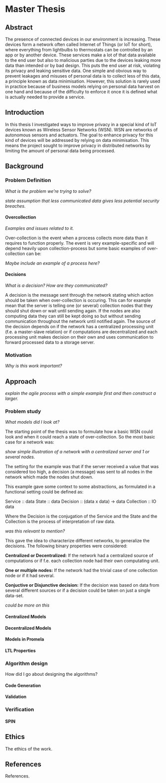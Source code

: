 # Master Thesis

## Abstract

The presence of connected devices in our environment is increasing. These devices form a network often called Internet of Things (or IoT for short), where everything from lightbulbs to thermostats can be controlled by an app or by another device. These services make a lot of that data available to the end user but also to malicious parties due to the devices leaking more data than intended or by bad design. This puts the end user at risk, violating its privacy and leaking sensitive data. One simple and obvious way to prevent leakages and misuses of personal data is to collect less of this data, a principle known as data minimisation. However, this solution is rarely used in practice because of business models relying on personal data harvest on one hand and because of the difficulty to enforce it once it is defined what is actually needed to provide a service.

## Introduction

In this thesis I investigated ways to improve privacy in a special kind of IoT devices known as Wireless Sensor Networks (WSN). WSN are networks of autonomous sensors and actuators. The goal to enhance privacy for this kind of devices will be addressed by relying on data minimisation. This means the project sought to improve privacy in distributed networks by limiting the amount of personal data being processed.  



## Background

### Problem Definition 

*What is the problem we're trying to solve?*



*state assumption that less communicated data gives less potential security breaches.*

#### Overcollection

*Examples and issues related to it.*

Over-collection is the event when a process collects more data than it requires to function properly. The event is very example-specific and will depend heavily upon collection-process but some basic examples of over-collection can be: 

*Maybe include an example of a process here?*

#### Decisions

*What is a decision? How are they communicated?*

A decision is the message sent through the network stating which action should be taken when over-collection is occuring. This can for example mean that the server is telling one (or several) collection nodes that they should shut down or wait until sending again. If the nodes are also computing data they can still be kept doing so but without sending communication throughout the network until notified again. The source of the decision depends on if the network has a centralized processing unit (f.e. a master-slave relation) or if computations are decentralized and each processing unit makes decision on their own and uses communication to forward processed data to a storage server. 

### Motivation

*Why is this work important?*

## Approach

*explain the agile process with a simple example first and then construct a larger.*

### Problem study

*What models did I look at?*

The starting point of the thesis was to formulate how a basic WSN could look and when it could reach a state of over-collection. So the most basic case for a network was:

*show simple illustration of a network with a centralized server and 1 or several nodes.*

The setting for the example was that if the server received a value that was considered too high, a decision (a message) was sent to all nodes in the network which made the nodes shut down. 

This example gave some context to some abstractions, as formulated in a functional setting could be defined as:

Service :: data
State :: data
Decision :: (data x data) -> data
Collection :: IO data

Where the Decision is the conjugation of the Service and the State and the Collection is the process of interpretation of raw data. 

*was this relevant to mention?*

This gave the idea to characterize different networks, to generalize the decisions. The following binary properties were considered: 

**Centralized or Decentralized:** If the network had a centralized source of computations or if f.e. each collection node had their own computating unit.

**One or multiple nodes:** If the network had the trivial case of one collection node or if it had several.

**Conjuctive or Disjunctive decision:** If the decision was based on data from several different sources or if a decision could be taken on just a single data-set.

*could be more on this*

#### Centralized Models

#### Decentralized Models

#### Models in Promela

#### LTL Properties

### Algorithm design

How did I go about designing the algorithms?
#### Code Generation

#### Validation

### Verification

#### SPIN

## Ethics

The ethics of the work.

## References

References.


